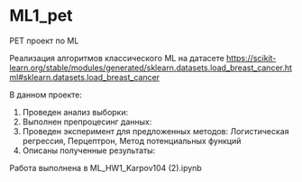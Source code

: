 # ML1_pet
PET проект по ML

Реализация алгоритмов классического ML на датасете https://scikit-learn.org/stable/modules/generated/sklearn.datasets.load_breast_cancer.html#sklearn.datasets.load_breast_cancer

В данном проекте:

1) Проведен анализ выборки:
2) Выполнен препроцесинг данных:
3) Проведен эксперимент для предложенных методов: Логистическая регрессия, Перцептрон, Метод потенциальных функций
4) Описаны полученные результаты:

Работа выполнена в ML_HW1_Karpov104 (2).ipynb
